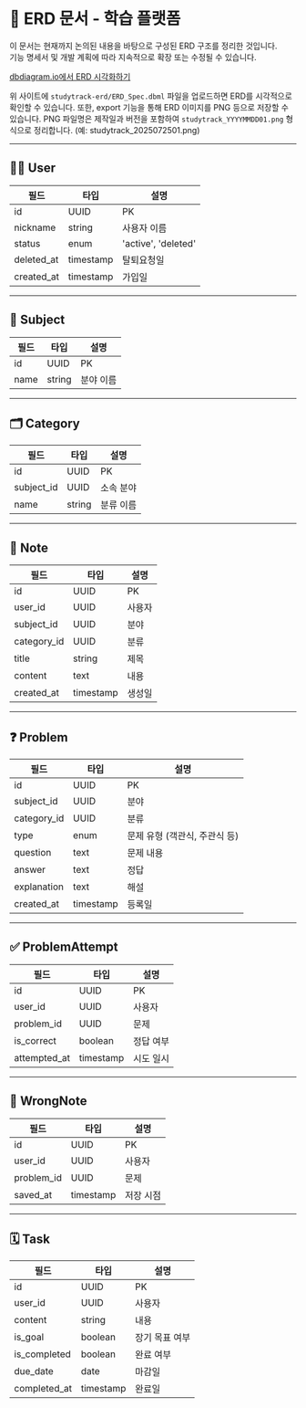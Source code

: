 
# 📘 ERD 문서 - 학습 플랫폼

이 문서는 현재까지 논의된 내용을 바탕으로 구성된 ERD 구조를 정리한 것입니다.  
기능 명세서 및 개발 계획에 따라 지속적으로 확장 또는 수정될 수 있습니다.


[dbdiagram.io에서 ERD 시각화하기](https://dbdiagram.io/home)

위 사이트에 `studytrack-erd/ERD_Spec.dbml` 파일을 업로드하면 ERD를 시각적으로 확인할 수 있습니다. 
또한, export 기능을 통해 ERD 이미지를 PNG 등으로 저장할 수 있습니다.
PNG 파일명은 제작일과 버전을 포함하여 `studytrack_YYYYMMDD01.png` 형식으로 정리합니다. (예: studytrack_2025072501.png)

---

## 🧍‍♂️ User

| 필드 | 타입 | 설명 |
|------|------|------|
| id | UUID | PK |
| nickname | string | 사용자 이름 |
| status | enum | 'active', 'deleted' |
| deleted_at | timestamp| 탈퇴요청일 |
| created_at | timestamp| 가입일 |

---

## 📁 Subject

| 필드 | 타입 | 설명 |
|------|------|------|
| id | UUID | PK |
| name | string | 분야 이름 |

---

## 🗂 Category

| 필드 | 타입 | 설명 |
|------|------|------|
| id | UUID | PK |
| subject_id | UUID | 소속 분야 |
| name | string | 분류 이름 |

---

## 📝 Note

| 필드 | 타입 | 설명 |
|------|------|------|
| id | UUID | PK |
| user_id | UUID | 사용자 |
| subject_id | UUID | 분야 |
| category_id | UUID | 분류 |
| title | string | 제목 |
| content | text | 내용 |
| created_at | timestamp| 생성일 |

---

## ❓ Problem

| 필드 | 타입 | 설명 |
|------|------|------|
| id | UUID | PK |
| subject_id | UUID | 분야 |
| category_id | UUID | 분류 |
| type | enum | 문제 유형 (객관식, 주관식 등) |
| question | text | 문제 내용 |
| answer | text | 정답 |
| explanation | text | 해설 |
| created_at | timestamp| 등록일 |

---

## ✅ ProblemAttempt

| 필드 | 타입 | 설명 |
|------|------|------|
| id | UUID | PK |
| user_id | UUID | 사용자 |
| problem_id | UUID | 문제 |
| is_correct | boolean | 정답 여부 |
| attempted_at | timestamp| 시도 일시 |

---

## 🔴 WrongNote

| 필드 | 타입 | 설명 |
|------|------|------|
| id | UUID | PK |
| user_id | UUID | 사용자 |
| problem_id | UUID | 문제 |
| saved_at | timestamp| 저장 시점 |

---

## 🗓 Task

| 필드 | 타입 | 설명 |
|------|------|------|
| id | UUID | PK |
| user_id | UUID | 사용자 |
| content | string | 내용 |
| is_goal | boolean | 장기 목표 여부 |
| is_completed | boolean | 완료 여부 |
| due_date | date | 마감일 |
| completed_at | timestamp| 완료일 |
